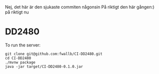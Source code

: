 Nej, det här är den sjukaste commiten någonsin
På riktigt den här gången:)
på riktigt nu

# DD2480

To run the server:
```
git clone git@github.com:fwallb/CI-DD2480.git
cd CI-DD2480
./mvnw package
java -jar target/CI-DD2480-0.1.0.jar
```
